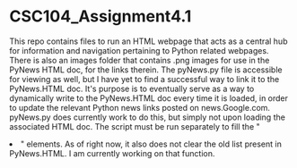 # CSC104_Assignment4.1
This repo contains files to run an HTML webpage that acts as a central hub for information and navigation pertaining to Python related webpages.  
There is also an images folder that contains .png images for use in the PyNews HTML doc, for the links therein. 
The pyNews.py file is accessible for viewing as well, but I have yet to find a successful way to link it to the PyNews.HTML doc. 
It's purpose is to eventually serve as a way to dynamically write to the PyNews.HTML doc every time it is loaded, in order to update the relevant Python news links posted on news.Google.com.
pyNews.py does currently work to do this, but simply not upon loading the associated HTML doc. The script must be run separately to fill the "<li>" elements. As of right now, it also does not clear the old list present in PyNews.HTML. I am currently working on that function. 
